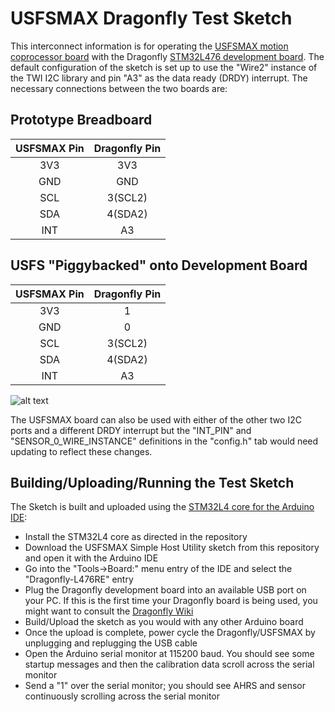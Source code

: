 # USFSMAX Dragonfly Test Sketch

This interconnect information is for operating the [USFSMAX motion coprocessor board](https://cdn.tindiemedia.com/images/resize/S4Os6lUdoJOFuyZHntYHBDiDCUk=/p/full-fit-in/1782x1336/i/44691/products/2020-02-03T20%3A51%3A19.878Z-USFSMAX.top.jpg) with the Dragonfly [STM32L476 development board](https://cdn.tindiemedia.com/images/resize/c3IuiwcFMGzoMgmNkZ_doDvJiuU=/p/full-fit-in/1782x1336/i/32456/products/2017-01-04T23%3A18%3A53.356Z-2016-05-14T16%2031%2059.360Z-Layout.jpg.855x570_q85_pad_rcrop.jpg). The default configuration of the sketch is set up to use the "Wire2" instance of the TWI I2C library and pin "A3" as the data ready (DRDY) interrupt. The necessary connections between the two boards are:

## Prototype Breadboard
|USFSMAX Pin|Dragonfly Pin|
|:---------:|:-----------:|
|   3V3     |     3V3     |
|   GND     |     GND     |
|   SCL     |    3(SCL2)  |
|   SDA     |    4(SDA2)  |
|   INT     |      A3     |

## USFS "Piggybacked" onto Development Board
|USFSMAX Pin|Dragonfly Pin|
|:---------:|:-----------:|
|   3V3     |      1      |
|   GND     |      0      |
|   SCL     |    3(SCL2)  |
|   SDA     |    4(SDA2)  |
|   INT     |      A3     |

![alt text](https://user-images.githubusercontent.com/5760946/80746812-52cd2800-8ad7-11ea-9166-cb2111811f41.JPG)

The USFSMAX board can also be used with either of the other two I2C ports and a different DRDY interrupt but the "INT_PIN" and "SENSOR_0_WIRE_INSTANCE" definitions in the "config.h" tab would need updating to reflect these changes.

## Building/Uploading/Running the Test Sketch

The Sketch is built and uploaded using the [STM32L4 core for the Arduino IDE](https://github.com/GrumpyOldPizza/arduino-STM32L4):
* Install the STM32L4 core as directed in the repository
* Download the USFSMAX Simple Host Utility sketch from this repository and open it with the Arduino IDE
* Go into the "Tools->Board:" menu entry of the IDE and select the "Dragonfly-L476RE" entry
* Plug the Dragonfly development board into an available USB port on your PC. If this is the first time your Dragonfly board is being used, you might want to consult the [Dragonfly Wiki](https://github.com/kriswiner/Dragonfly/wiki)
* Build/Upload the sketch as you would with any other Arduino board
* Once the upload is complete, power cycle the Dragonfly/USFSMAX by unplugging and replugging the USB cable
* Open the Arduino serial monitor at 115200 baud. You should see some startup messages and then the calibration data scroll across the serial monitor
* Send a "1" over the serial monitor; you should see AHRS and sensor continuously scrolling across the serial monitor

